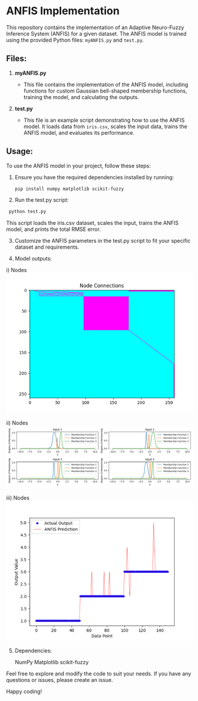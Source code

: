# ANFIS Implementation

This repository contains the implementation of an Adaptive Neuro-Fuzzy Inference System (ANFIS) for a given dataset. The ANFIS model is trained using the provided Python files: `myANFIS.py` and `test.py`.

## Files:

1. **myANFIS.py**
   - This file contains the implementation of the ANFIS model, including functions for custom Gaussian bell-shaped membership functions, training the model, and calculating the outputs.

2. **test.py**
   - This file is an example script demonstrating how to use the ANFIS model. It loads data from `iris.csv`, scales the input data, trains the ANFIS model, and evaluates its performance.

## Usage:

To use the ANFIS model in your project, follow these steps:

1. Ensure you have the required dependencies installed by running:
   ```bash
   pip install numpy matplotlib scikit-fuzzy
2. Run the test.py script:
  ```bash
   python test.py
   ```
This script loads the iris.csv dataset, scales the input, trains the ANFIS model, and prints the total RMSE error.

3. Customize the ANFIS parameters in the test.py script to fit your specific dataset and requirements.

4. Model outputs:

i) Nodes
![Nodes Plot](anfis/output/nodes.png)

ii) Nodes
![Membership Functions](anfis/output/mfs.png)

iii) Nodes
![Nodes Plot](anfis/output/predictions.png)

5. Dependencies:

    NumPy
    Matplotlib
    scikit-fuzzy

Feel free to explore and modify the code to suit your needs. If you have any questions or issues, please create an issue.

Happy coding!
